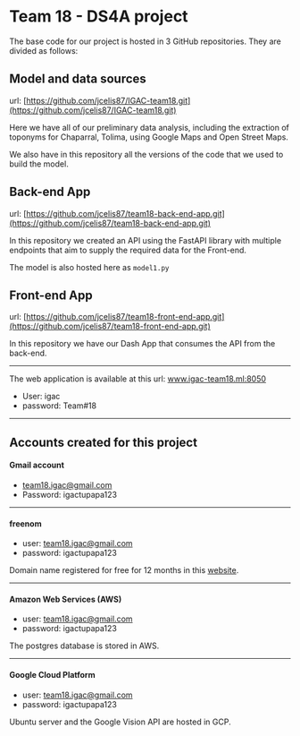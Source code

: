 # Team 18 - DS4A project

The base code for our project is hosted in 3 GitHub repositories. They are divided as follows:

## Model and data sources

url: [https://github.com/jcelis87/IGAC-team18.git](https://github.com/jcelis87/IGAC-team18.git)

Here we have all of our preliminary data analysis, including the extraction of toponyms for Chaparral, Tolima, using Google Maps and Open Street Maps. 

We also have in this repository all the versions of the code that we used to build the model.

## Back-end App

url: [https://github.com/jcelis87/team18-back-end-app.git](https://github.com/jcelis87/team18-back-end-app.git)

In this repository we created an API using the FastAPI library with multiple endpoints that aim to supply the required data for the Front-end.

The model is also hosted here as `model1.py`

## Front-end App

url: [https://github.com/jcelis87/team18-front-end-app.git](https://github.com/jcelis87/team18-front-end-app.git)

In this repository we have our Dash App that consumes the API from the back-end.

---
The web application is available at this url:
www.igac-team18.ml:8050

* User: igac
* password: Team#18

---
## Accounts created for this project

#### Gmail account
* team18.igac@gmail.com
* Password: igactupapa123

---
#### freenom
* user: team18.igac@gmail.com
* password: igactupapa123

Domain name registered for free for 12 months in this [website](www.freenom.com).

---

#### Amazon Web Services (AWS)
* user: team18.igac@gmail.com
* password: igactupapa123

The postgres database is stored in AWS.

---

#### Google Cloud Platform
* user: team18.igac@gmail.com
* password: igactupapa123

Ubuntu server and the Google Vision API are hosted in GCP.